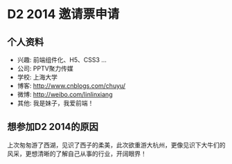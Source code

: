 # D2 2014 邀请票申请

## 个人资料

- 兴趣: 前端组件化、H5、CSS3 ...
- 公司: PPTV聚力传媒
- 学校: 上海大学
- 博客: http://www.cnblogs.com/chuyu/
- 微博: http://weibo.com/linlinxiang
- 其他: 我是妹子，我爱前端！

## 想参加D2 2014的原因

上次匆匆游了西湖，见识了西子的柔美，此次欲重游大杭州，更像见识下大牛们的风采，更想清晰的了解自己从事的行业，开阔眼界！
